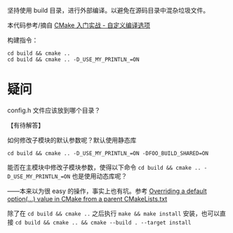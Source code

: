 坚持使用 build 目录，进行外部编译。以避免在源码目录中混杂垃圾文件。

本代码参考/摘自 [CMake 入门实战 - 自定义编译选项][1]

构建指令：
```shell
cd build && cmake ..
cd build && cmake .. -D_USE_MY_PRINTLN_=ON
```

# 疑问

config.h 文件应该放到哪个目录？

【有待解答】

如何修改子模块的默认参数呢？默认使用静态库
```shell
cd build && cmake .. -D_USE_MY_PRINTLN_=ON -DFOO_BUILD_SHARED=ON
```

能否在主模块中修改子模块参数，使得以下命令 `cd build && cmake .. -D_USE_MY_PRINTLN_=ON` 也是使用动态库呢？

——本来以为很 easy 的操作，事实上也有坑。参考 [Overriding a default option(…) value in CMake from a parent CMakeLists.txt
][2]

除了在 `cd build && cmake ..` 之后执行 `make && make install` 安装，也可以直接 `cd build && cmake .. && cmake --build . --target install`

[1]:http://www.hahack.com/codes/cmake/#%E8%87%AA%E5%AE%9A%E4%B9%89%E7%BC%96%E8%AF%91%E9%80%89%E9%A1%B9
[2]:https://stackoverflow.com/questions/3766740/overriding-a-default-option-value-in-cmake-from-a-parent-cmakelists-txt
